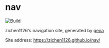 # nav

[![Build](https://github.com/zichen1126/nav/actions/workflows/generate.yml/badge.svg)](https://github.com/zichen1126/nav/actions/workflows/generate.yml)

zichen1126's navigation site, generated by [gena](https://github.com/x1ah/gena)

Site address: https://zichen1126.github.io/nav/